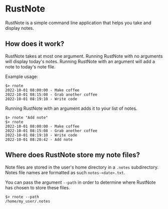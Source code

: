# RustNote
RustNote is a simple command line application that helps you take and display notes.

## How does it work?
RustNote takes at most one argument. Running RustNote with no arguments will display today's notes.
Running RustNote with an argument will add a note to today's note file.

Example usage:

```shell
$> rnote
2022-10-01 08:00:00 - Make coffee
2022-10-01 08:15:08 - Grab another coffee
2022-10-01 08:19:10 - Write code
```

Running RustNote with an argument adds it to your list of notes.

```shell
$> rnote "Add note"
$> rnote
2022-10-01 08:00:00 - Make coffee
2022-10-01 08:15:08 - Grab another coffee
2022-10-01 08:19:10 - Write code
2022-10-01 08:20:42 - Add note
```

## Where does RustNote store my note files?

Note files are stored in the user's home directory in a `.notes` subdirectory.
Notes file names are formatted as such `notes-<date>.txt`.

You can pass the argument `--path` in order to determine where RustNote has chosen to store these files.

```shell
$> rnote --path
/home/my_user/.notes
```